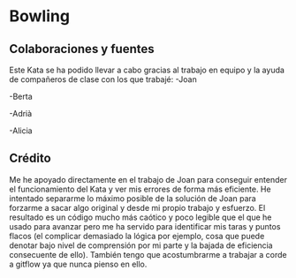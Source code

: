 # Bowling

## Colaboraciones y fuentes

Este Kata se ha podido llevar a cabo gracias al trabajo en equipo y la ayuda de compañeros de clase con los que trabajé:
-Joan

-Berta

-Adrià

-Alicia

## Crédito

Me he apoyado directamente en el trabajo de Joan para conseguir entender el funcionamiento del Kata y ver mis errores de forma más eficiente. He intentado separarme lo máximo posible de la solución de Joan para forzarme a sacar algo original y desde mi propio trabajo y esfuerzo.
El resultado es un código mucho más caótico y poco legible que el que he usado para avanzar pero me ha servido para identificar mis taras y puntos flacos (el complicar demasiado la lógica por ejemplo, cosa que puede denotar bajo nivel de comprensión por mi parte y la bajada de eficiencia consecuente de ello).
También tengo que acostumbrarme a trabajar a corde a gitflow ya que nunca pienso en ello.
